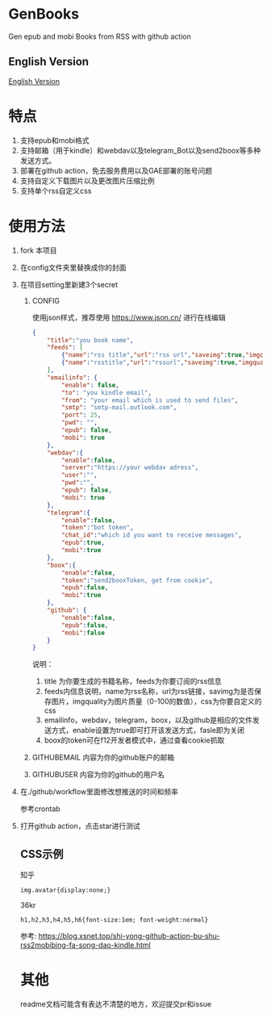 # GenBooks
Gen epub and mobi Books from RSS with github action

## English Version

[English Version](./README-EN.md)

# 特点

1. 支持epub和mobi格式
2. 支持邮箱（用于kindle）和webdav以及telegram_Bot以及send2boox等多种发送方式。
3. 部署在github action，免去服务费用以及GAE部署的账号问题
4. 支持自定义下载图片以及更改图片压缩比例
5. 支持单个rss自定义css

# 使用方法

1. fork 本项目

2. 在config文件夹里替换成你的封面

3. 在项目setting里新建3个secret

   1. CONFIG

      使用json样式，推荐使用 https://www.json.cn/ 进行在线编辑

      ```json
      {
          "title":"you book name",
          "feeds": [
              {"name":"rss title","url":"rss url","saveimg":true,"imgquality":20},
              {"name":"rsstitle","url":"rssurl","saveimg":true,"imgquality":20,"css":"img.avatar,a.originUrl,div.view-more{display:none;}span.bio,span.author{font-size:0.7em;}div.question{margin-bottom:2cm;}"}
          ],
          "emailinfo": {
              "enable": false,
              "to": "you kindle email",
              "from": "your email which is used to send files",
              "smtp": "smtp-mail.outlook.com",
              "port": 25,
              "pwd": "",
              "epub": false,
              "mobi": true
          },
          "webdav":{
              "enable":false,
              "server":"https://your webdav adress",
              "user":"",
              "pwd":"",
              "epub": false,
              "mobi": true
          },
          "telegram":{
              "enable":false,
              "token":"bot token",
              "chat_id":"which id you want to receive messages",
              "epub":true,
              "mobi":true
          },
          "boox":{
              "enable":false,
              "token":"send2booxToken, get from cookie",
              "epub":false,
              "mobi":true
          },
          "github": {
              "enable":false,
              "epub":false,
              "mobi":false
          }
      }
      
      ```

      说明：

      1. title 为你要生成的书籍名称，feeds为你要订阅的rss信息
      2. feeds内信息说明，name为rss名称，url为rss链接，savimg为是否保存图片，imgquality为图片质量（0-100的数值），css为你要自定义的css
      3. emailinfo，webdav，telegram，boox，以及github是相应的文件发送方式，enable设置为true即可打开该发送方式，fasle即为关闭
      4. boox的token可在f12开发者模式中，通过查看cookie抓取

   2. GITHUBEMAIL 内容为你的github账户的邮箱

   3. GITHUBUSER 内容为你的github的用户名

4. 在./github/workflow里面修改想推送的时间和频率

   参考crontab

5. 打开github action，点击star进行测试

   ## CSS示例

   知乎

   `img.avatar{display:none;}`

   36kr

   `h1,h2,h3,h4,h5,h6{font-size:1em; font-weight:normal}`

   参考: https://blog.xsnet.top/shi-yong-github-action-bu-shu-rss2mobibing-fa-song-dao-kindle.html

   # 其他

   readme文档可能含有表达不清楚的地方，欢迎提交pr和issue

